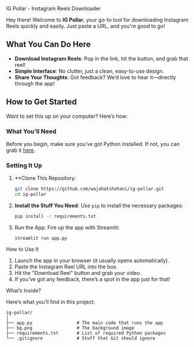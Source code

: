  IG Pollar - Instagram Reels Downloader

Hey there! Welcome to **IG Pollar**, your go-to tool for downloading Instagram Reels quickly and easily. Just paste a URL, and you're good to go!

## What You Can Do Here

- **Download Instagram Reels**: Pop in the link, hit the button, and grab that reel!
- **Simple Interface**: No clutter, just a clean, easy-to-use design.
- **Share Your Thoughts**: Got feedback? We’d love to hear it—directly through the app!

## How to Get Started

Want to set this up on your computer? Here’s how:

### What You’ll Need

Before you begin, make sure you’ve got Python installed. If not, you can grab it [here](https://www.python.org/).

### Setting It Up

1. **Clone This Repository:
    ```bash
    git clone https://github.com/wajahatshahani/ig-pollar.git
    cd ig-pollar
    ```

2. **Install the Stuff You Need**:
    Use `pip` to install the necessary packages:
    ```bash
    pip install -r requirements.txt
    ```

3. Run the App:
    Fire up the app with Streamlit:
    ```bash/or using command prompt
    streamlit run app.py
    ```

 How to Use It

1. Launch the app in your browser (it usually opens automatically).
2. Paste the Instagram Reel URL into the box.
3. Hit the "Download Reel" button and grab your video.
4. If you’ve got any feedback, there’s a spot in the app just for that!

 What’s Inside?

Here’s what you’ll find in this project:

```plaintext
ig-pollar/
│
├── app.py                 # The main code that runs the app
├── bg.png                 # The background image
├── requirements.txt       # List of required Python packages
└── .gitignore             # Stuff that Git should ignore
